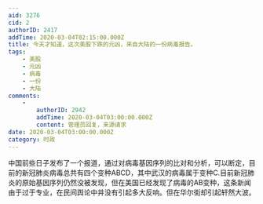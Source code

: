 ```yaml
---
aid: 3276
cid: 2
authorID: 2417
addTime: 2020-03-04T02:15:00.000Z
title: 今天才知道，这次美股下跌的元凶，来自大陆的一份病毒报告。
tags:
    - 美股
    - 元凶
    - 病毒
    - 一份
    - 大陆
comments:
    -
        authorID: 2942
        addTime: 2020-03-04T03:00:00.000Z
        content: 管理员回复，来源请求
date: 2020-03-04T03:00:00.000Z
category: 时政
---
```


中国前些日子发布了一个报道，通过对病毒基因序列的比对和分析，可以断定，目前的新冠肺炎病毒总共有四个变种ABCD，其中武汉的病毒属于变种C.目前新冠肺炎的原始基因序列仍然没被发现，但在美国已经发现了病毒的AB变种，这条新闻由于过于专业，在民间舆论中并没有引起多大反响。但在华尔街却引起轩然大波。
